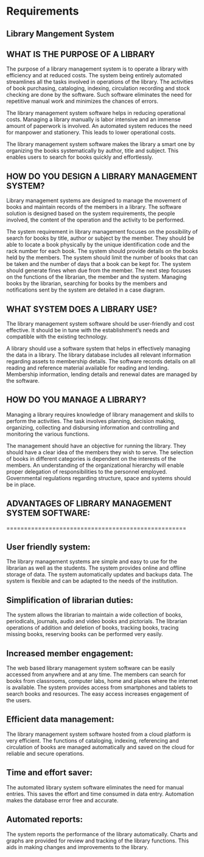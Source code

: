 # Requirements
## Library Mangement System
## WHAT IS THE PURPOSE OF A LIBRARY
The purpose of a library management system is to operate a library with efficiency and at reduced costs. The system being entirely automated streamlines all the tasks involved in operations of the library. The activities of book purchasing, cataloging, indexing, circulation recording and stock checking are done by the software. Such software eliminates the need for repetitive manual work and minimizes the chances of errors.

The library management system software helps in reducing operational costs. Managing a library manually is labor intensive and an immense amount of paperwork is involved. An automated system reduces the need for manpower and stationery. This leads to lower operational costs.

The library management system software makes the library a smart one by organizing the books systematically by author, title and subject. This enables users to search for books quickly and effortlessly.
## HOW DO YOU DESIGN A LIBRARY MANAGEMENT SYSTEM?
Library management systems are designed to manage the movement of books and maintain records of the members in a library. The software solution is designed based on the system requirements, the people involved, the content of the operation and the activity to be performed.

The system requirement in library management focuses on the possibility of search for books by title, author or subject by the member. They should be able to locate a book physically by the unique identification code and the rack number for each book. The system should provide details on the books held by the members. The system should limit the number of books that can be taken and the number of days that a book can be kept for. The system should generate fines when due from the member. The next step focuses on the functions of the librarian, the member and the system. Managing books by the librarian, searching for books by the members and notifications sent by the system are detailed in a case diagram.

## WHAT SYSTEM DOES A LIBRARY USE?
The library management system software should be user-friendly and cost effective. It should be in tune with the establishment’s needs and compatible with the existing technology.

A library should use a software system that helps in effectively managing the data in a library. The library database includes all relevant information regarding assets to membership details. The software records details on all reading and reference material available for reading and lending. Membership information, lending details and renewal dates are managed by the software.

## HOW DO YOU MANAGE A LIBRARY?
Managing a library requires knowledge of library management and skills to perform the activities. The task involves planning, decision making, organizing, collecting and disbursing information and controlling and monitoring the various functions.

The management should have an objective for running the library. They should have a clear idea of the members they wish to serve. The selection of books in different categories is dependent on the interests of the members. An understanding of the organizational hierarchy will enable proper delegation of responsibilities to the personnel employed. Governmental regulations regarding structure, space and systems should be in place.

## ADVANTAGES OF LIBRARY MANAGEMENT SYSTEM SOFTWARE:
===================================================
## User friendly system:
The library management systems are simple and easy to use for the librarian as well as the students. The system provides online and offline storage of data. The system automatically updates and backups data. The system is flexible and can be adapted to the needs of the institution.

## Simplification of librarian duties:
The system allows the librarian to maintain a wide collection of books, periodicals, journals, audio and video books and pictorials. The librarian operations of addition and deletion of books, tracking books, tracing missing books, reserving books can be performed very easily.

## Increased member engagement:
The web based library management system software can be easily accessed from anywhere and at any time. The members can search for books from classrooms, computer labs, home and places where the internet is available. The system provides access from smartphones and tablets to search books and resources. The easy access increases engagement of the users.


## Efficient data management:
The library management system software hosted from a cloud platform is very efficient. The functions of cataloging, indexing, referencing and circulation of books are managed automatically and saved on the cloud for reliable and secure operations.
## Time and effort saver:
The automated library system software eliminates the need for manual entries. This saves the effort and time consumed in data entry. Automation makes the database error free and accurate.
## Automated reports:
The system reports the performance of the library automatically. Charts and graphs are provided for review and tracking of the library functions. This aids in making changes and improvements to the library.
